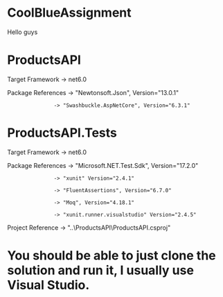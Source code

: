# CoolBlueAssignment

Hello guys

# ProductsAPI

Target Framework -> net6.0

Package References -> "Newtonsoft.Json", Version="13.0.1"

                   -> "Swashbuckle.AspNetCore", Version="6.3.1"



# ProductsAPI.Tests

Target Framework -> net6.0

Package References -> "Microsoft.NET.Test.Sdk", Version="17.2.0"

                   -> "xunit" Version="2.4.1"
                   
                   -> "FluentAssertions", Version="6.7.0"
                   
                   -> "Moq", Version="4.18.1"
                   
                   -> "xunit.runner.visualstudio" Version="2.4.5"


Project Reference -> "..\ProductsAPI\ProductsAPI.csproj"


# You should be able to just clone the solution and run it, I usually use Visual Studio.
